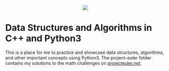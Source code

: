<p align="center"><img src="https://external-content.duckduckgo.com/iu/?u=https%3A%2F%2Fqph.fs.quoracdn.net%2Fmain-qimg-c4bd5888bea21df127351a418a55bf51&f=1&nofb=1"></p>

Data Structures and Algorithms in C++ and Python3
=================================================
This is a place for me to practice and showcase data structures, algorithms, and other important concepts using Python3.
The project-euler folder contains my solutions to the math challenges on <a href="https://projecteuler.net/">projecteuler.net</a>.
